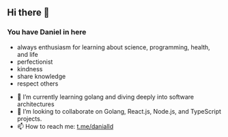 ## Hi there 👋
### You have Daniel in here

* always enthusiasm for learning about science, programming, health, and life
* perfectionist
* kindness
* share knowledge
* respect others

- 🌱 I’m currently learning golang and diving deeply into software architectures
- 👯 I’m looking to collaborate on Golang, React.js, Node.js, and TypeScript projects.
- 📫 How to reach me: [t.me/danialld](https://t.me/danialld)

<!-- ⚡ Fun fact: nothing, why you don't use the preview ;) -->
